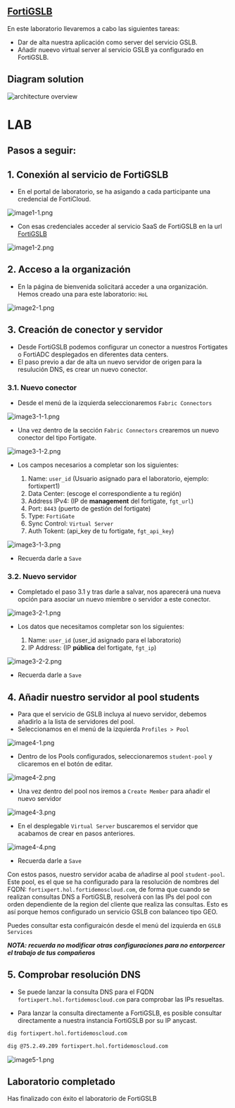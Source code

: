 ## [FortiGSLB](./)

En este laboratorio llevaremos a cabo las siguientes tareas:
- Dar de alta nuestra aplicación como server del servicio GSLB.
- Añadir nueevo virtual server al servicio GSLB ya configurado en FortiGSLB.

## Diagram solution

![architecture overview](images/image0.png)

# LAB
## Pasos a seguir:

## 1. Conexión al servicio de FortiGSLB
- En el portal de laboratorio, se ha asigando a cada participante una credencial de FortiCloud.

![image1-1.png](images/image1-1.png)

- Con esas credenciales acceder al servicio SaaS de FortiGSLB en la url [FortiGSLB](https://www.fortigslb.com/#/login)

![image1-2.png](images/image1-2.png)

## 2. Acceso a la organización 
- En la página de bienvenida solicitará acceder a una organización. Hemos creado una para este laboratorio: `HoL`

![image2-1.png](images/image2-1.png)

## 3. Creación de conector y servidor
- Desde FortiGSLB podemos configurar un conector a nuestros Fortigates o FortiADC desplegados en diferentes data centers. 
- El paso previo a dar de alta un nuevo servidor de origen para la resulución DNS, es crear un nuevo conector. 

### 3.1. Nuevo conector
- Desde el menú de la izquierda seleccionaremos `Fabric Connectors`

![image3-1-1.png](images/image3-1-1.png)

- Una vez dentro de la sección `Fabric Connectors` crearemos un nuevo conector del tipo Fortigate.

![image3-1-2.png](images/image3-1-2.png)

- Los campos necesarios a completar son los siguientes:

  1. Name: `user_id` (Usuario asignado para el laboratorio, ejemplo: fortixpert1)
  2. Data Center: (escoge el correspondiente a tu región)
  3. Address IPv4: (IP de **management** del fortigate, `fgt_url`) 
  4. Port: `8443` (puerto de gestión del fortigate)
  5. Type: `FortiGate`
  6. Sync Control: `Virtual Server`
  7. Auth Tokent: (api_key de tu fortigate, `fgt_api_key`)

![image3-1-3.png](images/image3-1-3.png)

- Recuerda darle a `Save`

### 3.2. Nuevo servidor
- Completado el paso 3.1 y tras darle a salvar, nos aparecerá una nueva opción para asociar un nuevo miembre o servidor a este conector.

![image3-2-1.png](images/image3-2-1.png)

- Los datos que necesitamos completar son los siguientes:

  1. Name: `user_id` (user_id asignado para el laboratorio)
  2. IP Address: (IP **pública** del fortigate, `fgt_ip`) 

![image3-2-2.png](images/image3-2-2.png)

- Recuerda darle a `Save`


## 4. Añadir nuestro servidor al pool students
- Para que el servicio de GSLB incluya al nuevo servidor, debemos añadirlo a la lista de servidores del pool. 
- Seleccionamos en el menú de la izquierda  `Profiles > Pool`

![image4-1.png](images/image4-1.png)

- Dentro de los Pools configurados, seleccionaremos `student-pool` y clicaremos en el botón de editar. 

![image4-2.png](images/image4-2.png)

- Una vez dentro del pool nos iremos a `Create Member` para añadir el nuevo servidor 

![image4-3.png](images/image4-3.png)

- En el desplegable `Virtual Server` buscaremos el servidor que acabamos de crear en pasos anteriores.

![image4-4.png](images/image4-4.png)

- Recuerda darle a `Save`

Con estos pasos, nuestro servidor acaba de añadirse al pool `student-pool`. Este pool, es el que se ha configurado para la resolución de nombres del FQDN: `fortixpert.hol.fortidemoscloud.com`, de forma que cuando se realizan consultas DNS a FortiGSLB, resolverá con las IPs del pool con orden dependiente de la region del cliente que realiza las consultas. Esto es así porque hemos configurado un servicio GSLB con balanceo tipo GEO. 

Puedes consultar esta configuraicón desde el menú del izquierda en `GSLB Services`

***NOTA: recuerda no modificar otras configuraciones para no entorpercer el trabajo de tus compañeros***

## 5. Comprobar resolución DNS

- Se puede lanzar la consulta DNS para el FQDN `fortixpert.hol.fortidemoscloud.com` para comprobar las IPs resueltas. 

- Para lanzar la consulta directamente a FortiGSLB, es posible consultar directamente a nuestra instancia FortiGSLB por su IP anycast. 

```sh
dig fortixpert.hol.fortidemoscloud.com

dig @75.2.49.209 fortixpert.hol.fortidemoscloud.com
```

![image5-1.png](images/image5-1.png)

## Laboratorio completado
Has finalizado con éxito el laboratorio de FortiGSLB

